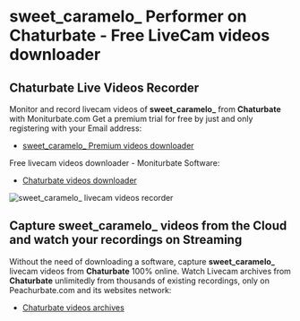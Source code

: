 # sweet_caramelo_ Performer on Chaturbate - Free LiveCam videos downloader

## Chaturbate Live Videos Recorder

Monitor and record livecam videos of **sweet_caramelo_** from **Chaturbate** with Moniturbate.com
Get a premium trial for free by just and only registering with your Email address:
* [sweet_caramelo_ Premium videos downloader](https://moniturbate.com/request-demo-licence-key.html)

Free livecam videos downloader - Moniturbate Software:
* [Chaturbate videos downloader](https://moniturbate.com/moniturbate-download-software.html)

![sweet_caramelo_ livecam videos recorder](https://peachurnet.com/templates/moniturbate-software.png)


## Capture sweet_caramelo_ videos from the Cloud and watch your recordings on Streaming

Without the need of downloading a software, capture **sweet_caramelo_** livecam videos from **Chaturbate** 100% online.
Watch Livecam archives from **Chaturbate** unlimitedly from thousands of existing recordings, only on Peachurbate.com and its websites network:
* [Chaturbate videos archives](https://peachurnet.com/)